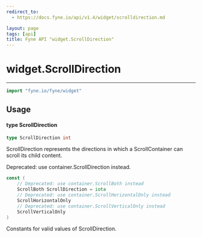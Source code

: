 ```yaml
---
redirect_to:
  - https://docs.fyne.io/api/v1.4/widget/scrolldirection.md

layout: page
tags: [api]
title: Fyne API "widget.ScrollDirection"
---
```



# widget.ScrollDirection
---
```go
import "fyne.io/fyne/widget"
```

## Usage

#### type ScrollDirection

```go
type ScrollDirection int
```

ScrollDirection represents the directions in which a ScrollContainer can scroll its child content.


<div class="deprecated">
Deprecated: use container.ScrollDirection instead.</div>

```go
const (
	// Deprecated: use container.ScrollBoth instead
	ScrollBoth ScrollDirection = iota
	// Deprecated: use container.ScrollHorizontalOnly instead
	ScrollHorizontalOnly
	// Deprecated: use container.ScrollVerticalOnly instead
	ScrollVerticalOnly
)
```
Constants for valid values of ScrollDirection.
